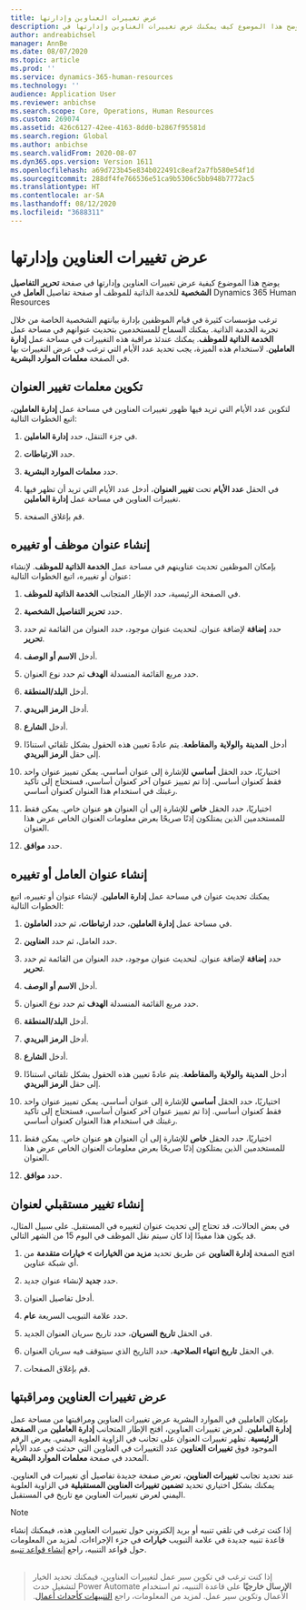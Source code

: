 ```yaml
---
title: عرض تغييرات العناوين وإدارتها
description: يوضح هذا الموضوع كيف يمكنك عرض تغييرات العناوين وإدارتها في Dynamics 365 Human Resources.
author: andreabichsel
manager: AnnBe
ms.date: 08/07/2020
ms.topic: article
ms.prod: ''
ms.service: dynamics-365-human-resources
ms.technology: ''
audience: Application User
ms.reviewer: anbichse
ms.search.scope: Core, Operations, Human Resources
ms.custom: 269074
ms.assetid: 426c6127-42ee-4163-8dd0-b2867f95581d
ms.search.region: Global
ms.author: anbichse
ms.search.validFrom: 2020-08-07
ms.dyn365.ops.version: Version 1611
ms.openlocfilehash: a69d723b45e834b022491c8eaf2a7fb580e54f1d
ms.sourcegitcommit: 288df4fe766536e51ca9b5306c5bb948b7772ac5
ms.translationtype: HT
ms.contentlocale: ar-SA
ms.lasthandoff: 08/12/2020
ms.locfileid: "3688311"
---
```

# <a name="view-and-manage-address-changes"></a>عرض تغييرات العناوين وإدارتها

يوضح هذا الموضوع كيفية عرض تغييرات العناوين وإدارتها في صفحة **تحرير التفاصيل الشخصية** للخدمة الذاتية للموظف أو صفحة تفاصيل **العامل** في Dynamics 365 Human Resources

ترغب مؤسسات كثيرة في قيام الموظفين بإدارة بيانتهم الشخصية الخاصة من خلال تجربة الخدمة الذاتية. يمكنك السماح للمستخدمين بتحديث عنوانهم في مساحة عمل **الخدمة الذاتية للموظف‬**. يمكنك عندئذ مراقبة هذه التغييرات في مساحة عمل **إدارة العاملين**. لاستخدام هذه الميزة، يجب تحديد عدد الأيام التي ترغب في عرض التغييرات بها في الصفحة **معلمات الموارد البشرية**.

## <a name="configure-address-change-parameters"></a>تكوين معلمات تغيير العنوان

لتكوين عدد الأيام التي تريد فيها ظهور تغييرات العناوين في مساحة عمل **إدارة العاملين**، اتبع الخطوات التالية:

1. في جزء التنقل، حدد **إدارة العاملين**.

2. حدد **الارتباطات**.

3. حدد **معلمات الموارد البشرية**.

4. في الحقل **عدد الأيام** تحت  **تغيير العنوان**، أدخل عدد الأيام التي تريد أن تظهر فيها تغييرات العناوين في مساحة عمل **إدارة العاملين**.

5. قم بإغلاق الصفحة.

## <a name="create-or-change-an-employee-address"></a>إنشاء عنوان موظف أو تغييره

بإمكان الموظفين تحديث عناوينهم في مساحة عمل **الخدمة الذاتية للموظف‬**. لإنشاء عنوان أو تغييره، اتبع الخطوات التالية:

1. في الصفحة الرئيسية، حدد الإطار المتجانب **الخدمة الذاتية للموظف**.

2. حدد **تحرير التفاصيل الشخصية**.

3. حدد **إضافة** لإضافة عنوان. لتحديث عنوان موجود، حدد العنوان من القائمة ثم حدد **تحرير**.

4. أدخل **الاسم أو الوصف**.

5. حدد مربع القائمة المنسدلة **الهدف** ثم حدد نوع العنوان.

6. أدخل **البلد/المنطقة**.

7. أدخل **الرمز البريدي**.

8. أدخل **الشارع**.

9. أدخل **المدينة** و**الولاية** و**المقاطعة**. يتم عادةً تعيين هذه الحقول بشكل تلقائي استنادًا إلى حقل **الرمز البريدي**.

10. اختياريًا، حدد الحقل **أساسي** للإشارة إلى عنوان أساسي. يمكن تمييز عنوان واحد فقط كعنوان أساسي. إذا تم تمييز عنوان آخر كعنوان أساسي، فستحتاج إلى تأكيد رغبتك في استخدام هذا العنوان كعنوان أساسي.

11. اختياريًا، حدد الحقل **خاص** للإشارة إلى أن العنوان هو عنوان خاص. يمكن فقط للمستخدمين الذين يمتلكون إذنًا صريحًا بعرض معلومات العنوان الخاص عرض هذا العنوان.

12. حدد **موافق**.

## <a name="create-or-change-a-worker-address"></a>إنشاء عنوان العامل أو تغييره

يمكنك تحديث عنوان في مساحة عمل **إدارة العاملين**. لإنشاء عنوان أو تغييره، اتبع الخطوات التالية:

1. في مساحة عمل **إدارة العاملين**، حدد **ارتباطات**، ثم حدد **العاملون**.

3. حدد العامل، ثم حدد **العناوين**.

3. حدد **إضافة** لإضافة عنوان. لتحديث عنوان موجود، حدد العنوان من القائمة ثم حدد **تحرير**.

4. أدخل **الاسم أو الوصف**.

5. حدد مربع القائمة المنسدلة **الهدف** ثم حدد نوع العنوان.

6. أدخل **البلد/المنطقة**.

7. أدخل **الرمز البريدي**.

8. أدخل **الشارع**.

9. أدخل **المدينة** و**الولاية** و**المقاطعة**. يتم عادةً تعيين هذه الحقول بشكل تلقائي استنادًا إلى حقل **الرمز البريدي**.

10. اختياريًا، حدد الحقل **أساسي** للإشارة إلى عنوان أساسي. يمكن تمييز عنوان واحد فقط كعنوان أساسي. إذا تم تمييز عنوان آخر كعنوان أساسي، فستحتاج إلى تأكيد رغبتك في استخدام هذا العنوان كعنوان أساسي.

11. اختياريًا، حدد الحقل **خاص** للإشارة إلى أن العنوان هو عنوان خاص. يمكن فقط للمستخدمين الذين يمتلكون إذنًا صريحًا بعرض معلومات العنوان الخاص عرض هذا العنوان.

12. حدد **موافق**.
 
## <a name="create-a-future-change-for-an-address"></a>إنشاء تغيير مستقبلي لعنوان

في بعض الحالات، قد تحتاج إلى تحديث عنوان لتغييره في المستقبل. على سبيل المثال، قد يكون هذا مفيدًا إذا كان سيتم نقل الموظف في اليوم 15 من الشهر التالي.

1. افتح الصفحة **إدارة العناوين** عن طريق تحديد **مزيد من الخيارات > خيارات متقدمة** من أي شبكة عناوين.

2. حدد **جديد** لإنشاء عنوان جديد.

3. أدخل تفاصيل العنوان.

4. حدد علامة التبويب السريعة **عام**.

5. في الحقل **تاريخ السريان**، حدد تاريخ سريان العنوان الجديد.

6. في الحقل **تاريخ انتهاء الصلاحية**، حدد التاريخ الذي سيتوقف فيه سريان العنوان.

7. قم بإغلاق الصفحات.

## <a name="view-and-monitor-address-changes"></a>عرض تغييرات العناوين ومراقبتها

بإمكان العاملين في الموارد البشرية عرض تغييرات العناوين ومراقبتها من مساحة عمل **إدارة العاملين**. لعرض تغييرات العناوين، افتح الإطار المتجانب **إدارة العاملين** من **الصفحة الرئيسية**. تظهر تغييرات العنوان على تجانب في الزاوية العلوية اليمني. يعرض الرقم الموجود فوق **تغييرات العناوين** عدد التغييرات في العناوين التي حدثت في عدد الأيام المحدد في صفحة **معلمات الموارد البشرية**. 

عند تحديد تجانب **تغييرات العناوين**، تعرض صفحة جديدة تفاصيل أي تغييرات في العناوين. يمكنك بشكل اختياري تحديد **تضمين تغييرات العناوين المستقبلية** في الزاوية العلوية اليمني لعرض تغييرات العناوين مع تاريخ في المستقبل.

> [!NOTE]
> إذا كنت ترغب في تلقي تنبيه أو بريد إلكتروني حول تغييرات العناوين هذه، فيمكنك إنشاء قاعدة تنبيه جديدة في علامة التبويب **خيارات** في جزء الإجراءات. لمزيد من المعلومات حول قواعد التنبيه، راجع [إنشاء قواعد تنبيه](/fin-ops-core/fin-ops/get-started/create-alert-rules.md).<br><br>

> إذا كنت ترغب في تكوين سير عمل لتغييرات العناوين، فيمكنك تحديد الخيار **الإرسال خارجيًا‬‏‫** على قاعدة التنبيه، ثم استخدام Power Automate لتشغيل حدث الأعمال وتكوين سير عمل. لمزيد من المعلومات، راجع [التنبيهات كأحداث أعمال](/fin-ops-core/dev-itpro/business-events/alerts-business-events.md).
